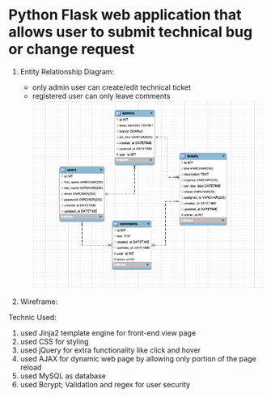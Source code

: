 # Python Flask web application that allows user to submit technical bug or change request

1. Entity Relationship Diagram:
    * only admin user can create/edit technical ticket
    * registered user can only leave comments
![ERD](/flask_app/static/images/ERD.png)

2. Wireframe:


Technic Used:
1. used Jinja2 template engine for front-end view page
2. used CSS for styling
3. used jQuery for extra functionality like click and hover
4. used AJAX for dynamic web page by allowing only portion of the page reload
5. used MySQL as database
6. used Bcrypt; Validation and regex for user security
